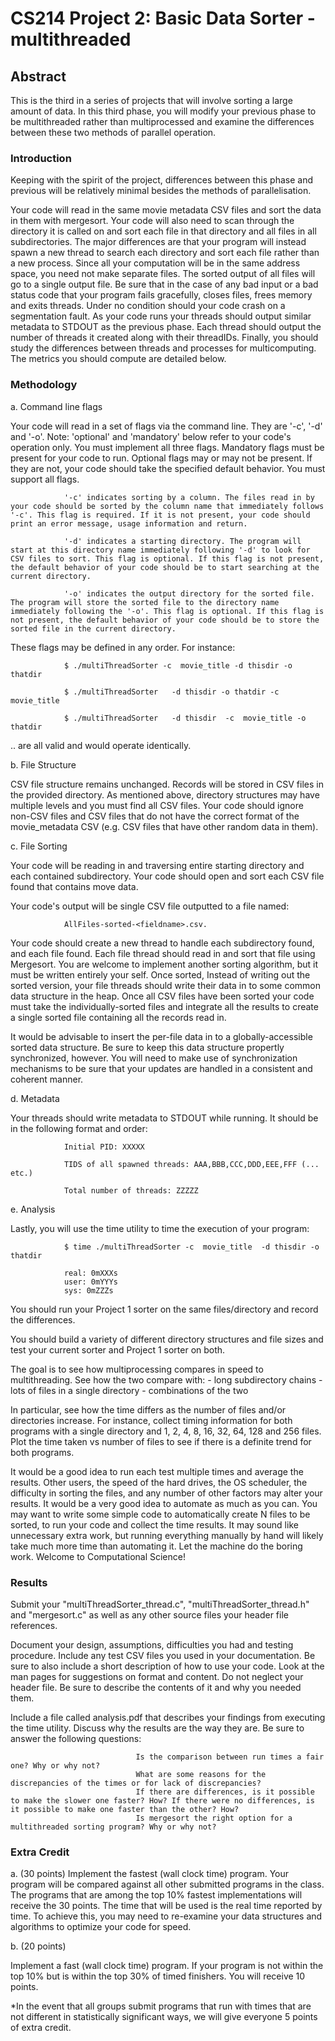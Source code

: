 # CS214 Project 2: Basic Data Sorter - multithreaded
 
 

## Abstract
 
This is the third in a series of projects that will involve sorting a large amount of data. In this third phase, you will modify your previous phase to be multithreaded rather than multiprocessed and examine the differences between these two methods of parallel operation.
 
 

### Introduction
 
Keeping with the spirit of the project, differences between this phase and previous will be relatively minimal besides the methods of parallelisation.
 
Your code will read in the same movie metadata CSV files and sort the data in them with mergesort. Your code will also need to scan through the directory it is called on and sort each file in that directory and all files in all subdirectories. The major differences are that your program will instead spawn a new thread to search each directory and sort each file rather than a new process. Since all your computation will be in the same address space, you need not make separate files. The sorted output of all files will go to a single output file. Be sure that in the case of any bad input or a bad status code that your program fails gracefully, closes files, frees memory and exits threads. Under no condition should your code crash on a segmentation fault. As your code runs your threads should output similar metadata to STDOUT as the previous phase. Each thread should output the number of threads it created along with their threadIDs. Finally, you should study the differences between threads and processes for multicomputing. The metrics you should compute are detailed below.
 
 

### Methodology
 
a. Command line flags
 
Your code will read in a set of flags via the command line. They are '-c', '-d' and '-o'.
Note: 'optional' and 'mandatory' below refer to your code's operation only. You must implement all three flags. Mandatory flags must be present for your code to run. Optional flags may or may not be present. If they are not, your code should take the specified default behavior. You must support all flags.
 
                '-c' indicates sorting by a column. The files read in by your code should be sorted by the column name that immediately follows '-c'. This flag is required. If it is not present, your code should print an error message, usage information and return.
 
                '-d' indicates a starting directory. The program will start at this directory name immediately following '-d' to look for CSV files to sort. This flag is optional. If this flag is not present, the default behavior of your code should be to start searching at the current directory.
 
                '-o' indicates the output directory for the sorted file. The program will store the sorted file to the directory name immediately following the '-o'. This flag is optional. If this flag is not present, the default behavior of your code should be to store the sorted file in the current directory.
 
These flags may be defined in any order. For instance:
 
                $ ./multiThreadSorter -c  movie_title -d thisdir -o thatdir
 
                $ ./multiThreadSorter   -d thisdir -o thatdir -c  movie_title
 
                $ ./multiThreadSorter   -d thisdir  -c  movie_title -o thatdir
 
.. are all valid and would operate identically.
 
 
b. File Structure
 
CSV file structure remains unchanged. Records will be stored in CSV files in the provided directory. As mentioned above, directory structures may have multiple levels and you must find all CSV files. Your code should ignore non-CSV files and CSV files that do not have the correct format of the movie_metadata CSV (e.g. CSV files that have other random data in them).
 
 
c. File Sorting
 
Your code will be reading in and traversing entire starting directory and each contained subdirectory. Your code should open and sort each CSV file found that contains move data.
 
Your code's output will be single CSV file outputted to a file named:
 
                AllFiles-sorted-<fieldname>.csv.
 
Your code should create a new thread to handle each subdirectory found, and each file found. Each file thread should read in and sort that file using Mergesort. You are welcome to implement another sorting algorithm, but it must be written entirely your self. Once sorted, Instead of writing out the sorted version, your file threads should write their data in to some common data structure in the heap. Once all CSV files have been sorted your code must take the individually-sorted files and integrate all the results to create a single sorted file containing all the records read in.
 
It would be advisable to insert the per-file data in to a globally-accessible sorted data structure. Be sure to keep this data structure propertly synchronized, however. You will need to make use of synchronization mechanisms to be sure that your updates are handled in a consistent and coherent manner.
 
 
d. Metadata
 
Your threads should write metadata to STDOUT while running. It should be in the following format and order:
 
                Initial PID: XXXXX
 
                TIDS of all spawned threads: AAA,BBB,CCC,DDD,EEE,FFF (... etc.)
 
                Total number of threads: ZZZZZ
 
 
e. Analysis
 
Lastly, you will use the time utility to time the execution of your program:
 
                $ time ./multiThreadSorter -c  movie_title  -d thisdir -o thatdir
 
                real: 0mXXXs
                user: 0mYYYs
                sys: 0mZZZs
 
You should run your Project 1 sorter on the same files/directory and record the differences.
 
You should build a variety of different directory structures and file sizes and test your current sorter and Project 1 sorter on both.
 
The goal is to see how multiprocessing compares in speed to multithreading. See how the two compare with:
                - long subdirectory chains
                - lots of files in a single directory
                - combinations of the two
 
In particular, see how the time differs as the number of files and/or directories increase. For instance, collect timing information for both programs with a single directory and 1, 2, 4, 8, 16, 32, 64, 128 and 256 files. Plot the time taken vs number of files to see if there is a definite trend for both programs.
 
It would be a good idea to run each test multiple times and average the results. Other users, the speed of the hard drives, the OS scheduler, the difficulty in sorting the files, and any number of other factors may alter your results. It would be a very good idea to automate as much as you can. You may want to write some simple code to automatically create N files to be sorted, to run your code and collect the time results. It may sound like unnecessary extra work, but running everything manually by hand will likely take much more time than automating it. Let the machine do the boring work. Welcome to Computational Science!
 
 

### Results
 
Submit your "multiThreadSorter_thread.c", "multiThreadSorter_thread.h" and "mergesort.c" as well as any other source files your header file references.
 
Document your design, assumptions, difficulties you had and testing procedure. Include any test CSV files you used in your documentation. Be sure to also include a short description of how to use your code. Look at the man pages for suggestions on format and content. Do not neglect your header file. Be sure to describe the contents of it and why you needed them.
 
Include a file called analysis.pdf that describes your findings from executing the time utility. Discuss why the results are the way they are. Be sure to answer the following questions:
                         
                                Is the comparison between run times a fair one? Why or why not?
                                What are some reasons for the discrepancies of the times or for lack of discrepancies?
                                If there are differences, is it possible to make the slower one faster? How? If there were no differences, is it possible to make one faster than the other? How?
                                Is mergesort the right option for a multithreaded sorting program? Why or why not?
 
 
                               
### Extra Credit
 
a. (30 points)
Implement the fastest (wall clock time) program. Your program will be compared against all other submitted programs in the class. The programs that are among the top 10% fastest implementations will receive the 30 points. The time that will be used is the real time reported by time. To achieve this, you may need to re-examine your data structures and algorithms to optimize your code for speed.
 
 
b. (20 points)
 
Implement a fast (wall clock time) program. If your program is not within the top 10% but is within the top 30% of timed finishers. You will receive 10 points.
 
 
*In the event that all groups submit programs that run with times that are not different in statistically significant ways, we will give everyone 5 points of extra credit.